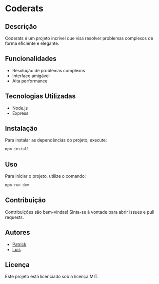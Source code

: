 # Coderats

## Descrição
Coderats é um projeto incrível que visa resolver problemas complexos de forma eficiente e elegante.

## Funcionalidades
- Resolução de problemas complexos
- Interface amigável
- Alta performance

## Tecnologias Utilizadas
- Node.js
- Express

## Instalação
Para instalar as dependências do projeto, execute:
```bash
npm install
```

## Uso
Para iniciar o projeto, utilize o comando:
```bash
npm run dev
```

## Contribuição
Contribuições são bem-vindas! Sinta-se à vontade para abrir issues e pull requests.

## Autores
- [Patrick](https://github.com/Pmelo22)
- [Luis](https://github.com/luluzao0)

## Licença
Este projeto está licenciado sob a licença MIT.

